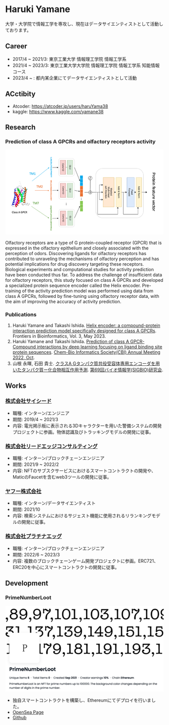 # Haruki Yamane

大学・大学院で情報工学を専攻し、現在はデータサイエンティストとして活動しております。

## Career

- 2017/4 ~ 2021/3: 東京工業大学 情報理工学院 情報工学系
- 2021/4 ~ 2023/3: 東京工業大学大学院 情報理工学院 情報工学系 知能情報コース
- 2023/4 ~ : 都内某企業にてデータサイエンティストとして活動

## ACctibity
- Atcoder: https://atcoder.jp/users/haruYama38
- kaggle: https://www.kaggle.com/yamane38

## Research
### Prediction of class A GPCRs and olfactory receptors activity
![helixencoder](img/he.png)

Olfactory receptors are a type of G protein-coupled receptor (GPCR) that is expressed in the olfactory epithelium and closely associated with the perception of odors. Discovering ligands for olfactory receptors has contributed to unraveling the mechanisms of olfactory perception and has potential implications for drug discovery targeting these receptors. Biological experiments and computational studies for activity prediction have been conducted thus far. To address the challenge of insufficient data for olfactory receptors, this study focused on class A GPCRs and developed a specialized protein sequence encoder called the Helix encoder. Pre-training of the activity prediction model was performed using data from class A GPCRs, followed by fine-tuning using olfactory receptor data, with the aim of improving the accuracy of activity prediction.
### Publications
1. Haruki Yamane and Takashi Ishida. [Helix encoder: a compound-protein interaction prediction model specifically designed for class A GPCRs](https://doi.org/10.3389/fbinf.2023.1193025). Frontiers in Bioinformatics, Vol. 3, May 2023.
2. Haruki Yamane and Takashi Ishida. [Prediction of class A GPCR-Compound interactions by deep learning focusing on ligand binding site protein sequences](https://cbi-society.org/taikai/taikai22/poster_oral/p_abstract_cbi2022.pdf#page=51). [Chem-Bio Informatics Society(CBI) Annual Meeting 2022, Oct](https://cbi-society.org/taikai/taikai22/index.html).
3. 山根 永暉, 石田 貴士. [クラスA Gタンパク質共役受容体専用エンコーダを用いたタンパク質ー化合物相互作用予測](https://ipsj.ixsq.nii.ac.jp/ej/?action=pages_view_main&active_action=repository_view_main_item_detail&item_id=216913&item_no=1&page_id=13&block_id=8). [第69回バイオ情報学(SIGBIO)研究会](https://www.ipsj.or.jp/kenkyukai/event/bio69.html).

## Works
### [株式会社サイシード](https://sciseed.jp/)
- 職種: インターン/エンジニア
- 期間: 2019/4 ~ 2021/3
- 内容: 電光掲示板に表示される3Dキャラクターを用いた警備システムの開発プロジェクトに参画。物体認識及びトラッキングモデルの開発に従事。

### [株式会社リードエッジコンサルティング](https://corp.leadedge-c.com/)
- 職種: インターン/ブロックチェーンエンジニア
- 期間: 2021/9 ~ 2022/2
- 内容: NFTのサブスクサービスにおけるスマートコントラクトの開発や、MaticのFaucetを含むweb3ツールの開発に従事。

### [ヤフー株式会社](https://about.yahoo.co.jp/)
- 職種: インターン/データサイエンティスト
- 期間: 2021/10
- 内容: 検索システムにおけるサジェスト機能に使用されるリランキングモデルの開発に従事。

### [株式会社プラチナエッグ](https://www.platinum-egg.com/)
- 職種: インターン/ブロックチェーンエンジニア
- 期間: 2022/6 ~ 2023/3
- 内容: 複数のブロックチェーンゲーム開発プロジェクトに参画。ERC721、ERC20を中心にスマートコントラクトの開発に従事。

## Development
### PrimeNumberLoot
![pnl](img/pnl.png)

- 独自スマートコントラクトを構築し、Ethereumにてデプロイを行いました。
- [OpenSea Page](https://opensea.io/collection/primenumberloot)
- [Github](https://github.com/Haru38/PrimeNumberLoot)